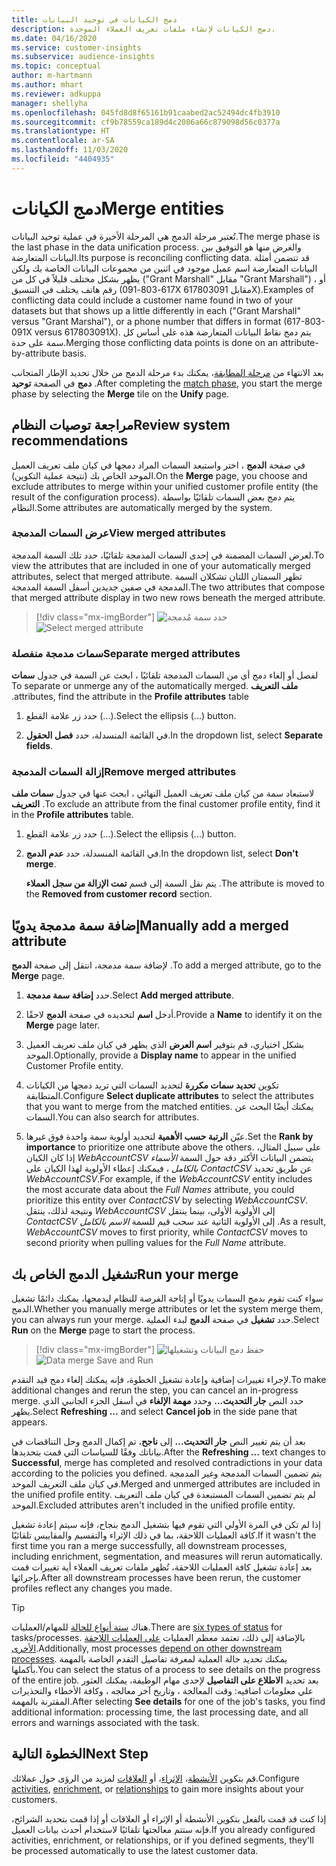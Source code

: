 ```yaml
---
title: دمج الكيانات في توحيد البيانات
description: دمج الكيانات لإنشاء ملفات تعريف العملاء الموحدة.
ms.date: 04/16/2020
ms.service: customer-insights
ms.subservice: audience-insights
ms.topic: conceptual
author: m-hartmann
ms.author: mhart
ms.reviewer: adkuppa
manager: shellyha
ms.openlocfilehash: 045fd8d8f65161b91caabed2ac52494dc4fb3910
ms.sourcegitcommit: cf9b78559ca189d4c2086a66c879098d56c0377a
ms.translationtype: HT
ms.contentlocale: ar-SA
ms.lasthandoff: 11/03/2020
ms.locfileid: "4404935"
---
```

# <a name="merge-entities"></a><span data-ttu-id="91137-103">دمج الكيانات</span><span class="sxs-lookup"><span data-stu-id="91137-103">Merge entities</span></span>

<span data-ttu-id="91137-104">تُعتبر مرحلة الدمج هي المرحلة الأخيرة في عملية توحيد البيانات.</span><span class="sxs-lookup"><span data-stu-id="91137-104">The merge phase is the last phase in the data unification process.</span></span> <span data-ttu-id="91137-105">والغرض منها هو التوفيق بين البيانات المتعارضة.</span><span class="sxs-lookup"><span data-stu-id="91137-105">Its purpose is reconciling conflicting data.</span></span> <span data-ttu-id="91137-106">قد تتضمن أمثلة البيانات المتعارضة اسم عميل موجود في اثنين من مجموعات البيانات الخاصة بك ولكن يظهر بشكل مختلف قليلاً في كل من ("Grant Marshall" مقابل "Grant Marshall") ، أو رقم هاتف يختلف في التنسيق (617-803-091X مقابل 617803091X).</span><span class="sxs-lookup"><span data-stu-id="91137-106">Examples of conflicting data could include a customer name found in two of your datasets but that shows up a little differently in each ("Grant Marshall" versus "Grant Marshal"), or a phone number that differs in format (617-803-091X versus 617803091X).</span></span> <span data-ttu-id="91137-107">يتم دمج نقاط البيانات المتعارضة هذه على أساس كل سمة على حدة.</span><span class="sxs-lookup"><span data-stu-id="91137-107">Merging those conflicting data points is done on an attribute-by-attribute basis.</span></span>

<span data-ttu-id="91137-108">بعد الانتهاء من [مرحلة المطابقة](match-entities.md)، يمكنك بدء مرحلة الدمج من خلال تحديد الإطار المتجانب **دمج** في الصفحة **توحيد** .</span><span class="sxs-lookup"><span data-stu-id="91137-108">After completing the [match phase](match-entities.md), you start the merge phase by selecting the **Merge** tile on the **Unify** page.</span></span>

## <a name="review-system-recommendations"></a><span data-ttu-id="91137-109">مراجعة توصيات النظام</span><span class="sxs-lookup"><span data-stu-id="91137-109">Review system recommendations</span></span>

<span data-ttu-id="91137-110">في صفحة **الدمج** ، اختر واستبعد السمات المراد دمجها في كيان ملف تعريف العميل الموحد الخاص بك (نتيجة عملية التكوين).</span><span class="sxs-lookup"><span data-stu-id="91137-110">On the **Merge** page, you choose and exclude attributes to merge within your unified customer profile entity (the result of the configuration process).</span></span> <span data-ttu-id="91137-111">يتم دمج بعض السمات تلقائيًا بواسطة النظام.</span><span class="sxs-lookup"><span data-stu-id="91137-111">Some attributes are automatically merged by the system.</span></span>

### <a name="view-merged-attributes"></a><span data-ttu-id="91137-112">عرض السمات المدمجة</span><span class="sxs-lookup"><span data-stu-id="91137-112">View merged attributes</span></span>

<span data-ttu-id="91137-113">لعرض السمات المضمنة في إحدى السمات المدمجة تلقائيًا، حدد تلك السمة المدمجة.</span><span class="sxs-lookup"><span data-stu-id="91137-113">To view the attributes that are included in one of your automatically merged attributes, select that merged attribute.</span></span> <span data-ttu-id="91137-114">تظهر السمتان اللتان تشكلان السمة المدمجة في صفين جديدين أسفل السمة المدمجة.</span><span class="sxs-lookup"><span data-stu-id="91137-114">The two attributes that compose that merged attribute display in two new rows beneath the merged attribute.</span></span>

> [!div class="mx-imgBorder"]
> <span data-ttu-id="91137-115">![حدد سمة مُدمجة](media/configure-data-merge-profile-attributes.png "حدد سمة مُدمجة")</span><span class="sxs-lookup"><span data-stu-id="91137-115">![Select merged attribute](media/configure-data-merge-profile-attributes.png "Select merged attribute")</span></span>

### <a name="separate-merged-attributes"></a><span data-ttu-id="91137-116">سمات مدمجة منفصلة</span><span class="sxs-lookup"><span data-stu-id="91137-116">Separate merged attributes</span></span>

<span data-ttu-id="91137-117">لفصل أو إلغاء دمج أي من السمات المدمجة تلقائيًا ، ابحث عن السمة في جدول **‏‫سمات ملف التعريف** .</span><span class="sxs-lookup"><span data-stu-id="91137-117">To separate or unmerge any of the automatically merged attributes, find the attribute in the **Profile attributes** table.</span></span>

1. <span data-ttu-id="91137-118">حدد زر علامة القطع (...).</span><span class="sxs-lookup"><span data-stu-id="91137-118">Select the ellipsis (...) button.</span></span>
  
2. <span data-ttu-id="91137-119">في القائمة المنسدلة، حدد **فصل الحقول**.</span><span class="sxs-lookup"><span data-stu-id="91137-119">In the dropdown list, select **Separate fields**.</span></span>

### <a name="remove-merged-attributes"></a><span data-ttu-id="91137-120">إزالة السمات المدمجة</span><span class="sxs-lookup"><span data-stu-id="91137-120">Remove merged attributes</span></span>

<span data-ttu-id="91137-121">لاستبعاد سمة من كيان ملف تعريف العميل النهائي ، ابحث عنها في جدول **سمات ملف التعريف** .</span><span class="sxs-lookup"><span data-stu-id="91137-121">To exclude an attribute from the final customer profile entity, find it in the **Profile attributes** table.</span></span>

1. <span data-ttu-id="91137-122">حدد زر علامة القطع (...).</span><span class="sxs-lookup"><span data-stu-id="91137-122">Select the ellipsis (...) button.</span></span>
  
2. <span data-ttu-id="91137-123">في القائمة المنسدلة، حدد **عدم الدمج**.</span><span class="sxs-lookup"><span data-stu-id="91137-123">In the dropdown list, select **Don't merge**.</span></span>

   <span data-ttu-id="91137-124">يتم نقل السمة إلى قسم **تمت الإزالة من سجل العملاء** .</span><span class="sxs-lookup"><span data-stu-id="91137-124">The attribute is moved to the **Removed from customer record** section.</span></span>

## <a name="manually-add-a-merged-attribute"></a><span data-ttu-id="91137-125">إضافة سمة مدمجة يدويًا</span><span class="sxs-lookup"><span data-stu-id="91137-125">Manually add a merged attribute</span></span>

<span data-ttu-id="91137-126">لإضافة سمة مدمجة، انتقل إلى صفحة **الدمج** .</span><span class="sxs-lookup"><span data-stu-id="91137-126">To add a merged attribute, go to the **Merge** page.</span></span>

1. <span data-ttu-id="91137-127">حدد **إضافة سمة مدمجة**.</span><span class="sxs-lookup"><span data-stu-id="91137-127">Select **Add merged attribute**.</span></span>

2. <span data-ttu-id="91137-128">أدخل **اسم** لتحديده في صفحة **الدمج** لاحقًا.</span><span class="sxs-lookup"><span data-stu-id="91137-128">Provide a **Name** to identify it on the **Merge** page later.</span></span>

3. <span data-ttu-id="91137-129">بشكل اختياري، قم بتوفير **اسم العرض** الذي يظهر في كيان ملف تعريف العميل الموحد.</span><span class="sxs-lookup"><span data-stu-id="91137-129">Optionally, provide a **Display name** to appear in the unified Customer Profile entity.</span></span>

4. <span data-ttu-id="91137-130">تكوين **تحديد سمات مكررة** لتحديد السمات التي تريد دمجها من الكيانات المتطابقة.</span><span class="sxs-lookup"><span data-stu-id="91137-130">Configure **Select duplicate attributes** to select the attributes that you want to merge from the matched entities.</span></span> <span data-ttu-id="91137-131">يمكنك أيضًا البحث عن السمات.</span><span class="sxs-lookup"><span data-stu-id="91137-131">You can also search for attributes.</span></span>

5. <span data-ttu-id="91137-132">عيّن **الرتبة حسب الأهمية** لتحديد أولوية سمة واحدة فوق غيرها.</span><span class="sxs-lookup"><span data-stu-id="91137-132">Set the **Rank by importance** to prioritize one attribute above the others.</span></span> <span data-ttu-id="91137-133">على سبيل المثال، إذا كان الكيان *WebAccountCSV* يتضمن البيانات الأكثر دقة حول السمة *الأسماء بالكامل* ، فيمكنك إعطاء الأولوية لهذا الكيان على *ContactCSV* عن طريق تحديد *WebAccountCSV*.</span><span class="sxs-lookup"><span data-stu-id="91137-133">For example, if the *WebAccountCSV* entity includes the most accurate data about the *Full Names* attribute, you could prioritize this entity over *ContactCSV* by selecting *WebAccountCSV*.</span></span> <span data-ttu-id="91137-134">ونتيجة لذلك، ينتقل *WebAccountCSV* إلى الأولوية الأولى، بينما ينتقل *ContactCSV* إلى الأولوية الثانية عند سحب قيم للسمة *الاسم بالكامل* .</span><span class="sxs-lookup"><span data-stu-id="91137-134">As a result, *WebAccountCSV* moves to first priority, while *ContactCSV* moves to second priority when pulling values for the *Full Name* attribute.</span></span>

## <a name="run-your-merge"></a><span data-ttu-id="91137-135">تشغيل الدمج الخاص بك</span><span class="sxs-lookup"><span data-stu-id="91137-135">Run your merge</span></span>

<span data-ttu-id="91137-136">سواء كنت تقوم بدمج السمات يدويًا أو إتاحة الفرصة للنظام ليدمجها، يمكنك دائمًا تشغيل الدمج.</span><span class="sxs-lookup"><span data-stu-id="91137-136">Whether you manually merge attributes or let the system merge them, you can always run your merge.</span></span> <span data-ttu-id="91137-137">حدد **تشغيل** في صفحة **الدمج** لبدء العملية.</span><span class="sxs-lookup"><span data-stu-id="91137-137">Select **Run** on the **Merge** page to start the process.</span></span>

> [!div class="mx-imgBorder"]
> <span data-ttu-id="91137-138">![حفظ دمج البيانات وتشغيلها](media/configure-data-merge-save-run.png "حفظ دمج البيانات وتشغيلها")</span><span class="sxs-lookup"><span data-stu-id="91137-138">![Data merge Save and Run](media/configure-data-merge-save-run.png "Data merge Save and Run")</span></span>

<span data-ttu-id="91137-139">لإجراء تغييرات إضافية وإعادة تشغيل الخطوة، فإنه يمكنك إلغاء دمج قيد التقدم.</span><span class="sxs-lookup"><span data-stu-id="91137-139">To make additional changes and rerun the step, you can cancel an in-progress merge.</span></span> <span data-ttu-id="91137-140">حدد النص **جار التحديث...** وحدد **مهمة الإلغاء** في أسفل الجزء الجانبي الذي يظهر.</span><span class="sxs-lookup"><span data-stu-id="91137-140">Select **Refreshing ...** and select **Cancel job**  in the side pane that appears.</span></span>

<span data-ttu-id="91137-141">بعد أن يتم تغيير النص **جار التحديث...** إلى **ناجح**، تم إكمال الدمج وحل التناقضات في بياناتك وفقًا للسياسات التي قمت بتحديدها.</span><span class="sxs-lookup"><span data-stu-id="91137-141">After the **Refreshing ...** text changes to **Successful**, merge has completed and resolved contradictions in your data according to the policies you defined.</span></span> <span data-ttu-id="91137-142">يتم تضمين السمات المدمجة وغير المدمجة في كيان ملف التعريف الموحد.</span><span class="sxs-lookup"><span data-stu-id="91137-142">Merged and unmerged attributes are included in the unified profile entity.</span></span> <span data-ttu-id="91137-143">لم يتم تضمين السمات المستبعدة في كيان ملف التعريف الموحد.</span><span class="sxs-lookup"><span data-stu-id="91137-143">Excluded attributes aren't included in the unified profile entity.</span></span>

<span data-ttu-id="91137-144">إذا لم تكن في المرة الأولي التي تقوم فيها بتشغيل الدمج بنجاح، فإنه سيتم إعادة تشغيل كافة العمليات اللاحقة، بما في ذلك الإثراء والتقسيم والمقاييس تلقائيًا.</span><span class="sxs-lookup"><span data-stu-id="91137-144">If it wasn't the first time you ran a merge successfully, all downstream processes, including enrichment, segmentation, and measures will rerun automatically.</span></span> <span data-ttu-id="91137-145">بعد إعادة تشغيل كافة العمليات اللاحقة، تُظهر ملفات تعريف العملاء أية تغييرات قمت بإجرائها.</span><span class="sxs-lookup"><span data-stu-id="91137-145">After all downstream processes have been rerun, the customer profiles reflect any changes you made.</span></span>

> [!TIP]
> <span data-ttu-id="91137-146">هناك [ستة أنواع للحالة](system.md#status-types) للمهام/العمليات.</span><span class="sxs-lookup"><span data-stu-id="91137-146">There are [six types of status](system.md#status-types) for tasks/processes.</span></span> <span data-ttu-id="91137-147">بالإضافة إلى ذلك، تعتمد معظم العمليات [على العمليات اللاحقة الأخرى](system.md#refresh-policies).</span><span class="sxs-lookup"><span data-stu-id="91137-147">Additionally, most processes [depend on other downstream processes](system.md#refresh-policies).</span></span> <span data-ttu-id="91137-148">يمكنك تحديد حالة العملية لمعرفة تفاصيل التقدم الخاصة بالمهمة بأكملها.</span><span class="sxs-lookup"><span data-stu-id="91137-148">You can select the status of a process to see details on the progress of the entire job.</span></span> <span data-ttu-id="91137-149">بعد تحديد **الاطلاع على التفاصيل** لإحدى مهام الوظيفة، يمكنك العثور علي معلومات اضافيه: وقت المعالجة ، وتاريخ آخر معالجه ، وكافة الأخطاء والتحذيرات المقترنة بالمهمة.</span><span class="sxs-lookup"><span data-stu-id="91137-149">After selecting **See details** for one of the job's tasks, you find additional information: processing time, the last processing date, and all errors and warnings associated with the task.</span></span>

## <a name="next-step"></a><span data-ttu-id="91137-150">الخطوة التالية</span><span class="sxs-lookup"><span data-stu-id="91137-150">Next Step</span></span>

<span data-ttu-id="91137-151">قم بتكوين [الأنشطة](activities.md)، [‏‫الإثراء‬](enrichment-microsoft-graph.md)، أو [العلاقات](relationships.md) لمزيد من الرؤى حول عملائك.</span><span class="sxs-lookup"><span data-stu-id="91137-151">Configure [activities](activities.md), [enrichment](enrichment-microsoft-graph.md), or [relationships](relationships.md) to gain more insights about your customers.</span></span>

<span data-ttu-id="91137-152">إذا كنت قد قمت بالفعل بتكوين الأنشطة أو الإثراء أو العلاقات أو إذا قمت بتحديد الشرائح، فإنه ستتم معالجتها تلقائيًا لاستخدام أحدث بيانات العميل.</span><span class="sxs-lookup"><span data-stu-id="91137-152">If you already configured activities, enrichment, or relationships, or if you defined segments, they'll be processed automatically to use the latest customer data.</span></span>


